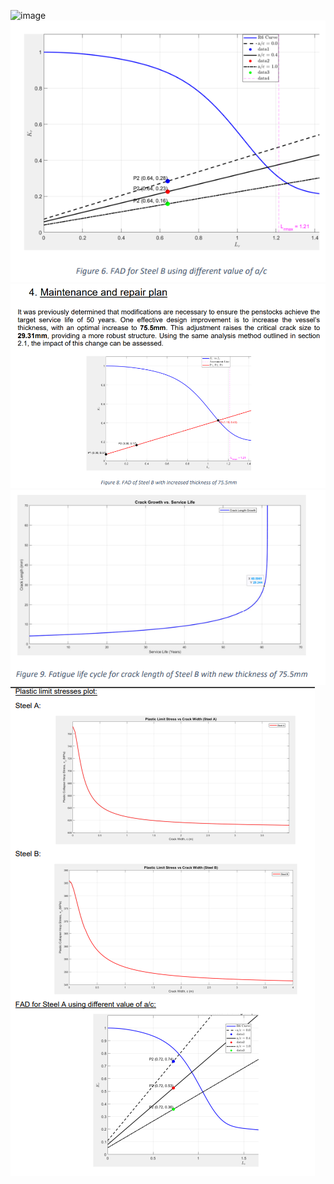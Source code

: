 
![image]((https://raw.githubusercontent.com/FarihinBorhan/Website-For-App/e0aa7abaf9c4182b4c9beaecb13ca96a0dbd93c8/1.png))
![image](https://raw.githubusercontent.com/FarihinBorhan/Website-For-App/e0aa7abaf9c4182b4c9beaecb13ca96a0dbd93c8/2.png)
![image](https://raw.githubusercontent.com/FarihinBorhan/Website-For-App/e0aa7abaf9c4182b4c9beaecb13ca96a0dbd93c8/3.png)
![image](https://raw.githubusercontent.com/FarihinBorhan/Website-For-App/e0aa7abaf9c4182b4c9beaecb13ca96a0dbd93c8/5.png)
![image](https://raw.githubusercontent.com/FarihinBorhan/Website-For-App/e0aa7abaf9c4182b4c9beaecb13ca96a0dbd93c8/6.png)
